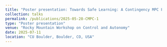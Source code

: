 ```yaml
---
title: "Poster presentation: Towards Safe Learning: A Contingency MPC Framework"
collection: talks
permalink: /publications/2025-05-28-CMPC-1
type: "Poster presentation"
venue: "Rocky Mountain Workshop on Control and Autonomy"
date: 2025-07-11
location: "CU Boulder, Boulder, CO, USA"
---
```

